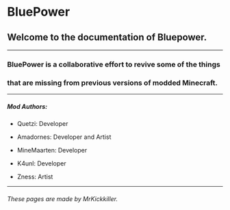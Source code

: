 # BluePower
## Welcome to the documentation of Bluepower.

---

### BluePower is a collaborative effort to revive some of the things 

### that are missing from previous versions of modded Minecraft.

---

##### Mod Authors: 

  * Quetzi: Developer

  * Amadornes: Developer and Artist

  * MineMaarten: Developer

  * K4unl: Developer

  * Zness: Artist

---

###### These pages are made by MrKickkiller.
